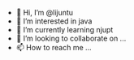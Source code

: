 - 👋 Hi, I’m @lijuntu
- 👀 I’m interested in java
- 🌱 I’m currently learning njupt
- 💞️ I’m looking to collaborate on ...
- 📫 How to reach me ...

<!---
lijuntu/lijuntu is a ✨ special ✨ repository because its `README.md` (this file) appears on your GitHub profile.
You can click the Preview link to take a look at your changes.
--->
